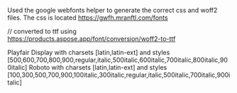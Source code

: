Used the google webfonts helper to generate the correct css and woff2 files.
The css is located
https://gwfh.mranftl.com/fonts

// converted to ttf using https://products.aspose.app/font/conversion/woff2-to-ttf

Playfair Display with charsets [latin,latin-ext] and styles [500,600,700,800,900,regular,italic,500italic,600italic,700italic,800italic,900italic] 
Roboto with charsets [latin,latin-ext] and styles [100,300,500,700,900,100italic,300italic,regular,italic,500italic,700italic,900italic]
